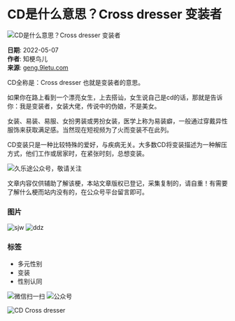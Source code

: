 # CD是什么意思？Cross dresser 变装者

![CD是什么意思？Cross dresser 变装者](https://geng.9letu.com/wp-content/uploads/2022/05/1651894452-20220507113227.png)

**日期**: 2022-05-07  
**作者**: 知梗鸟儿  
**来源**: [geng.9letu.com](https://geng.9letu.com/2418.html)  

CD全称是：Cross dresser 也就是变装者的意思。

如果你在路上看到一个漂亮女生，上去搭讪，女生说自己是cd的话，那就是告诉你：我是变装者，女装大佬，传说中的伪娘，不是美女。

女装、易装、易服、女扮男装或男扮女装，医学上称为易装癖，一般通过穿戴异性服饰来获取满足感。当然现在短视频为了火而变装不在此列。

CD变装只是一种比较特殊的爱好，与疾病无关。大多数CD将变装描述为一种解压方式，他们工作或居家时，在紧张时刻，总想变装。

![久乐途公众号，敬请关注](https://geng.9letu.com/wp-content/uploads/2024/03/1710897302-gongzhonghao.png)

文章内容仅供辅助了解该梗，本站文章版权已登记，采集复制的，请自重！有需要了解什么梗而站内没有的，在公众号平台留言即可。

### 图片

![sjw](https://geng.9letu.com/wp-content/uploads/2024/10/1727934382-shoujiangwang.png)
![ddz](https://geng.9letu.com/wp-content/uploads/2023/10/1697772702-1692418280-duocaimohe.png)

### 标签
- 多元性别
- 变装
- 性别认同

![微信扫一扫](https://geng.9letu.com/wp-content/uploads/2022/04/1650335090-qrcode_for_gh_9a73d297c675_258.jpg?orientation=landscape&width=258&height=258)
![公众号](https://geng.9letu.com/wp-content/uploads/2024/10/1728464489-gzh.png?orientation=landscape&width=100&height=94)

![CD Cross dresser](https://geng.9letu.com/wp-content/uploads/2022/05/1651894452-20220507113227.png)